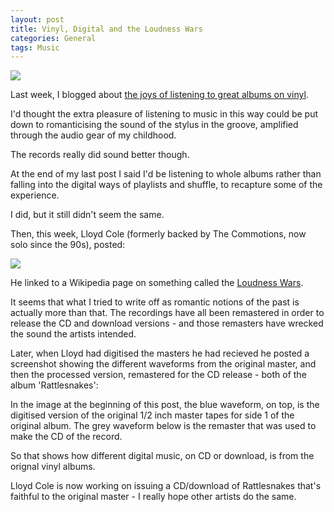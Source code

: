 ```yaml
---
layout: post
title: Vinyl, Digital and the Loudness Wars
categories: General
tags: Music
---
```


![](https://farm8.staticflickr.com/7449/16237097567_8e11cc235c_c.jpg)

Last week, I blogged about [the joys of listening to great albums on vinyl](http://www.steveparks.co.uk/Listening-To-Records/).

I'd thought the extra pleasure of listening to music in this way could be put down to romanticising the sound of the stylus in the groove, amplified through the audio gear of my childhood.

The records really did sound better though.

At the end of my last post I said I'd be listening to whole albums rather than falling into the digital ways of playlists and shuffle, to recapture some of the experience.

I did, but it still didn't seem the same.

Then, this week, Lloyd Cole (formerly backed by The Commotions, now solo since the 90s), posted:

![](https://farm8.staticflickr.com/7369/16235468477_4c39ed523d_c.jpg)

He linked to a Wikipedia page on something called the [Loudness Wars](http://en.wikipedia.org/wiki/Loudness_war).

It seems that what I tried to write off as romantic notions of the past is actually more than that. The recordings have all been remastered in order to release the CD and download versions - and those remasters have wrecked the sound the artists intended.

Later, when Lloyd had digitised the masters he had recieved he posted a screenshot showing the different waveforms from the original master, and then the processed version, remastered for the CD release - both of the album 'Rattlesnakes':

In the image at the beginning of this post, the blue waveform, on top, is the digitised version of the original 1/2 inch master tapes for side 1 of the original album. The grey waveform below is the remaster that was used to make the CD of the record.

So that shows how different digital music, on CD or download, is from the orignal vinyl albums.

Lloyd Cole is now working on issuing a CD/download of Rattlesnakes that's faithful to the original master - I really hope other artists do the same.


